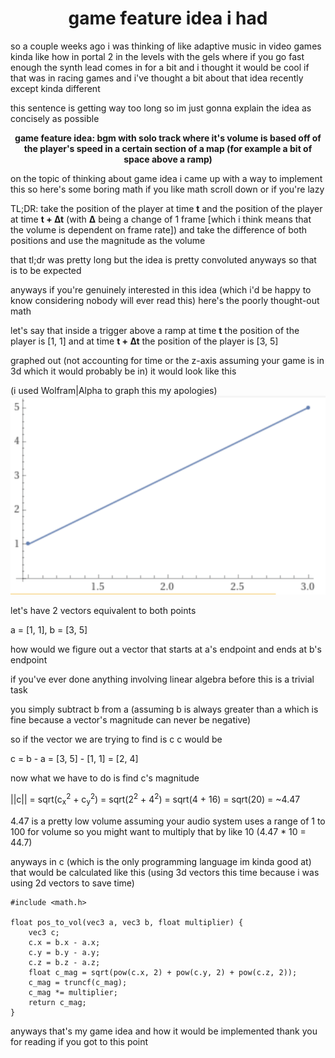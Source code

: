 # <center>game feature idea i had</center>

so a couple weeks ago i was thinking of like adaptive music in video games kinda like how in portal 2 in the levels with the gels where if you go fast enough the synth lead comes in for a bit and i thought it would be cool if that was in racing games and i've thought a bit about that idea recently except kinda different

this sentence is getting way too long so im just gonna explain the idea as concisely as possible

**<center>game feature idea: bgm with solo track where it's volume is based off of the player's speed in a certain section of a map (for example a bit of space above a ramp)</center>**

on the topic of thinking about game idea i came up with a way to implement this so here's some boring math if you like math scroll down or if you're lazy

TL;DR: take the position of the player at time **t** and the position of the player at time **t + ∆t** (with **∆** being a change of 1 frame [which i think means that the volume is dependent on frame rate]) and take the difference of both positions and use the magnitude as the volume

that tl;dr was pretty long but the idea is pretty convoluted anyways so that is to be expected

anyways if you're genuinely interested in this idea (which i'd be happy to know considering nobody will ever read this) here's the poorly thought-out math

let's say that inside a trigger above a ramp at time **t** the position of the player is [1, 1] and at time **t + ∆t** the position of the player is [3, 5]

graphed out (not accounting for time or the z-axis assuming your game is in 3d which it would probably be in) it would look like this

(i used Wolfram|Alpha to graph this my apologies)
![a graph of (1, 1) to (3, 5)](graph1.png)

let's have 2 vectors equivalent to both points

a = [1, 1], b = [3, 5]

how would we figure out a vector that starts at a's endpoint and ends at b's endpoint

if you've ever done anything involving linear algebra before this is a trivial task

you simply subtract b from a (assuming b is always greater than a which is fine because a vector's magnitude can never be negative)

so if the vector we are trying to find is c c would be

c = b - a = [3, 5] - [1, 1] = [2, 4]

now what we have to do is find c's magnitude

||c|| = sqrt(c<sub>x</sub><sup>2</sup> + c<sub>y</sub><sup>2</sup>) = sqrt(2<sup>2</sup> + 4<sup>2</sup>) = sqrt(4 + 16) = sqrt(20) = ~4.47

4.47 is a pretty low volume assuming your audio system uses a range of 1 to 100 for volume so you might want to multiply that by like 10 (4.47 * 10 = 44.7)

anyways in c (which is the only programming language im kinda good at) that would be calculated like this (using 3d vectors this time because i was using 2d vectors to save time)

```
#include <math.h>

float pos_to_vol(vec3 a, vec3 b, float multiplier) {
	vec3 c;
	c.x = b.x - a.x;
	c.y = b.y - a.y;
	c.z = b.z - a.z;
	float c_mag = sqrt(pow(c.x, 2) + pow(c.y, 2) + pow(c.z, 2));
	c_mag = truncf(c_mag);
	c_mag *= multiplier;
	return c_mag;
}
```

anyways that's my game idea and how it would be implemented thank you for reading if you got to this point